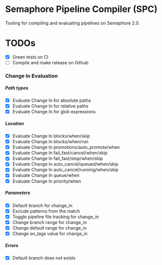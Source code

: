 # Semaphore Pipeline Compiler (SPC)

Tooling for compiling and evaluating pipelines on Semaphore 2.0.

# TODOs

- [x] Green tests on CI
- [ ] Compile and make release on Github

### Change In Evaluation

##### Path types

- [x] Evaluate Change In for absolute paths
- [x] Evaluate Change In for relative paths
- [x] Evaluate Change In for glob expressions

##### Location

- [x] Evaluate Change In blocks/when/skip
- [x] Evaluate Change In blocks/when/run
- [x] Evaluate Change In promotions/auto_promote/when
- [x] Evaluate Change In fail_fast/cancel/when/skip
- [x] Evaluate Change In fail_fast/stop/when/skip
- [x] Evaluate Change In auto_cancel/queued/when/skip
- [x] Evaluate Change In auto_cancel/running/when/skip
- [x] Evaluate Change In queue/when
- [x] Evaluate Change In priority/when

##### Parameters

- [x] Default branch for change_in
- [x] Exclude patterns from the match
- [x] Toggle pipeline file tracking for change_in
- [x] Change branch range for change_in
- [x] Change default range for change_in
- [x] Change on_tags value for change_in

##### Errors

- [x] Default branch does not exists
